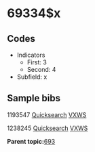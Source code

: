 # 69334$x

## Codes

-   Indicators
    -   First: 3
    -   Second: 4
-   Subfield: x

## Sample bibs

1193547 [Quicksearch](https://search.library.yale.edu/catalog/1193547) [VXWS](http://prodorbis.library.yale.edu:7014/vxws/GetHoldingsService?bibId=1193547)

1238245 [Quicksearch](https://search.library.yale.edu/catalog/1238245) [VXWS](http://prodorbis.library.yale.edu:7014/vxws/GetHoldingsService?bibId=1238245)

**Parent topic:**[693](../../tags/693/693.md)

